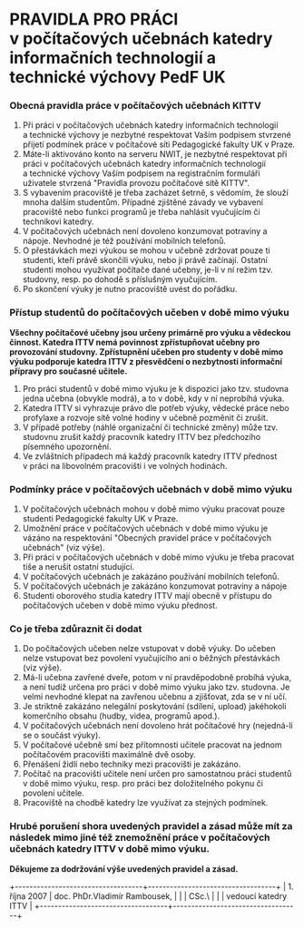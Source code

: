 # PRAVIDLA PRO PRÁCI v počítačových učebnách katedry informačních technologií a technické výchovy PedF UK

### Obecná pravidla práce v počítačových učebnách KITTV

1.  Při práci v počítačových učebnách katedry informačních technologií
    a technické výchovy je nezbytné respektovat Vaším podpisem stvrzené
    přijetí podmínek práce v počítačové síti Pedagogické fakulty UK
    v Praze.
2.  Máte-li aktivováno konto na serveru NWIT, je nezbytné respektovat
    při práci v počítačových učebnách katedry informačních technologií
    a technické výchovy Vaším podpisem na registračním formuláři
    uživatele stvrzená \"Pravidla provozu počítačové sítě KITTV".
3.  S vybavením pracoviště je třeba zacházet šetrně, s vědomím, že
    slouží mnoha dalším studentům. Případné zjištěné závady ve vybavení
    pracoviště nebo funkci programů je třeba nahlásit vyučujícím či
    technikovi katedry.
4.  V počítačových učebnách není dovoleno konzumovat potraviny a nápoje.
    Nevhodné je též používání mobilních telefonů.
5.  O přestávkách mezi výukou se mohou v učebně zdržovat pouze ti
    studenti, kteří právě skončili výuku, nebo ji právě začínají.
    Ostatní studenti mohou využívat počítače dané učebny, je-li v ní
    režim tzv. studovny, resp. po dohodě s příslušným vyučujícím.
6.  Po skončení výuky je nutno pracoviště uvést do pořádku.

### Přístup studentů do počítačových učeben v době mimo výuku

**Všechny počítačové učebny jsou určeny primárně pro výuku a vědeckou
činnost. Katedra ITTV nemá povinnost zpřístupňovat učebny pro
provozování studovny. Zpřístupnění učeben pro studenty v době mimo výuku
podporuje katedra ITTV z přesvědčení o nezbytnosti informační přípravy
pro současné učitele.**

1.  Pro práci studentů v době mimo výuku je k dispozici jako tzv.
    studovna jedna učebna (obvykle modrá), a to v době, kdy v ní
    neprobíhá výuka.
2.  Katedra ITTV si vyhrazuje právo dle potřeb výuky, vědecké práce nebo
    profylaxe a rozvoje sítě volné hodiny v učebně pozměnit či zrušit.
3.  V případě potřeby (náhlé organizační či technické změny) může tzv.
    studovnu zrušit každý pracovník katedry ITTV bez předchozího
    písemného upozornění.
4.  Ve zvláštních případech má každý pracovník katedry ITTV přednost
    v práci na libovolném pracovišti i ve volných hodinách.

### Podmínky práce v počítačových učebnách v době mimo výuku

1.  V počítačových učebnách mohou v době mimo výuku pracovat pouze
    studenti Pedagogické fakulty UK v Praze.
2.  Umožnění práce v počítačových učebnách v době mimo výuku je vázáno
    na respektování \"Obecných pravidel práce v počítačových učebnách\"
    (viz výše).
3.  Při práci v počítačových učebnách v době mimo výuku je třeba
    pracovat tiše a nerušit ostatní studující.
4.  V počítačových učebnách je zakázáno používání mobilních telefonů.
5.  V počítačových učebnách je zakázáno konzumovat potraviny a nápoje
6.  Studenti oborového studia katedry ITTV mají obecně v přístupu do
    počítačových učeben v době mimo výuku přednost.

### Co je třeba zdůraznit či dodat

1.  Do počítačových učeben nelze vstupovat v době výuky. Do učeben nelze
    vstupovat bez povolení vyučujícího ani o běžných přestávkách (viz
    výše).
2.  Má-li učebna zavřené dveře, potom v ní pravděpodobně probíhá výuka,
    a není tudíž určena pro práci v době mimo výuku jako tzv. studovna.
    Je velmi nevhodné klepat na zavřenou učebnu a zjišťovat, zda se v ní
    učí.
3.  Je striktně zakázáno nelegální poskytování (sdílení, upload)
    jakéhokoli komerčního obsahu (hudby, videa, programů apod.).
4.  V počítačových učebnách není dovoleno hrát počítačové hry
    (nejedná-li se o součást výuky).
5.  V počítačové učebně smí bez přítomnosti učitele pracovat na jednom
    počítačovém pracovišti maximálně dvě osoby.
6.  Přenášení židlí nebo techniky mezi pracovišti je zakázáno.
7.  Počítač na pracovišti učitele není určen pro samostatnou práci
    studentů v době mimo výuku, resp. pro práci bez doložitelného pokynu
    či povolení učitele.
8.  Pracoviště na chodbě katedry lze využívat za stejných podmínek.

### Hrubé porušení shora uvedených pravidel a zásad může mít za následek mimo jiné též znemožnění práce v počítačových učebnách katedry ITTV v době mimo výuku.

**Děkujeme za dodržování výše uvedených pravidel a zásad.**

+-----------------------------------+-----------------------------------+
| 1\. října 2007                    | doc. PhDr.Vladimír Rambousek,     |
|                                   | CSc.\                             |
|                                   | vedoucí katedry ITTV              |
+-----------------------------------+-----------------------------------+
